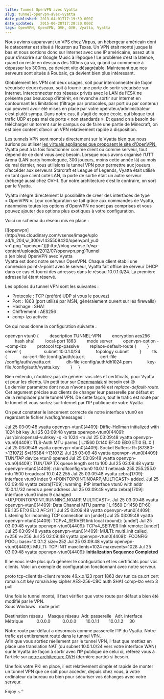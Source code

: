 ```yaml
---
title: Tunnel OpenVPN avec Vyatta
slug: tunnel-openvpn-avec-vyatta
date_published: 2013-04-01T17:19:39.000Z
date_updated:   2015-06-28T17:20:20.000Z
tags: OpenVPN, OpenVPN, OVH, OVH, Vyatta, Vyatta
---
```



Nous avions auparavant un VPS chez Virpus, un hébergeur américain dont le datacenter est situé à Houston au Texas. Un VPN était monté jusque là bas et nous sortions donc sur Internet avec une IP américaine, assez utile pour s’inscrire sur Google Music à l’époque ! Le problème c’est la latence, quand on reste en dessous des 100ms ça va, quand ça commence à dépasser les 300ms, ça devient vite désagréable. Maintenant que nos serveurs sont situés à Roubaix, ça devient bien plus intéressant.

Globalement les VPN ont deux usages, soit pour interconnecter de façon sécurisée deux réseaux, soit à fournir une porte de sortir sécurisée sur Internet. Interconnecter nos réseaux privés avec le LAN de l’ESX ne présente pas beaucoup d’intérêt, en revanche sortir sur Internet en contournant les limitations (filtrage par protocoles, par port ou par contenu) qui peuvent avoir été mises en place par votre opérateur/administrateur c’est plutôt sympa. Dans notre cas, il s’agit de notre école, qui bloque tout trafic UDP et pas mal de ports « non standards ». Et quand on a besoin de télécharger un torrent sur le campus ou de faire une partie de Minecraft, on est bien content d’avoir un VPN relativement rapide à disposition.

Les tunnels VPN sont montés directement sur le Vyatta bien que nous aurions pu utiliser [les virtuals appliances que proposent le site d’OpenVPN.](http://openvpn.net/index.php/access-server/download-openvpn-as-vm.html) Vyatta peut à la fois fonctionner comme client ou comme serveur, tout dépend de ce dont vous avez besoin. Lorsque nous avons organisé l’UTT Arena (LAN party homologuée, 300 joueurs, moins cette année là) au mois de mai dernier, nous utilisions le tunnel VPN pour permettre aux joueurs d’accéder aux serveurs Starcraft et League of Legends, Vyatta était utilisé en tant que client coté LAN, la porte de sortie était un autre serveur (hébergé aussi chez OVH). Sur notre architecture c’est le contraire, on sort par le Vyatta.

Vyatta intègre directement la possibilité de créer des interfaces de type « OpenVPN ». Leur configuration se fait grâce aux commandes de Vyatta, néanmoins toutes les options d’OpenVPN ne sont pas comprises et vous pouvez ajouter des options plus exotiques à votre configuration.

Voici un schéma du réseau mis en place :

<div class="wp-caption aligncenter" id="attachment_140" style="width: 310px">[![openvpn](http://res.cloudinary.com/vsense/image/upload/h_204,w_300/v1435508420/openvpn1_yu0vn1.png "openvpn")](http://blog.vsense.fr/wp-content/uploads/2012/07/openvpn.png)Tunnels (en bleu) OpenVPN avec Vyatta

</div>Vyatta est donc notre serveur OpenVPN. Chaque client établi une connexion point-à-point avec le serveur, Vyatta fait office de serveur DHCP dans ce cas et fourni des adresses dans le réseau 10.0.1.0/24. La première adresse lui étant réservé.

Les options du tunnel VPN sont les suivantes :

- Protocole : TCP (préféré UDP si vous le pouvez)
- Port : 1863 (port utilisé par MSN, généralement ouvert sur les firewalls)
- Hashage : SHA1
- Chiffrement : AES256
- comp-lzo activée

Ce qui nous donne la configuration suivante :

openvpn vtun0 {         description TUNNEL-VPN         encryption aes256         hash sha1         local-port 1863         mode server         openvpn-option --comp-lzo         protocol tcp-passive         replace-default-route {         }         server {                   subnet 10.0.1.0/24             topology subnet         }         tls {             ca-cert-file /config/auth/ca.crt             cert-file /config/auth/vyatta.crt             dh-file /config/auth/dh1024.pem             key-file /config/auth/vyatta.key         }     }

Bien entendu, n’oubliez pas de générer vos clés et certificats, pour Vyatta et pour les clients. Un petit tour sur [Openmaniak](http://openmaniak.com/openvpn_pki.php) si besoin est 😉  
 Le dernier paramètre dont nous n’avons pas parlé est *replace-default-route*. Cet argument précise aux clients de changer leur passerelle par défaut et de la remplacer par le tunnel VPN. De cette façon, tout le trafic est routé par le tunnel et vous sortez sur Internet par l’IP publique de votre Vyatta.

On peut constater le lancement correcte de notre interface vtun0 en regardant le fichier /var/log/messages :

Jul 25 03:09:48 vyatta openvpn-vtun0[4409]: Diffie-Hellman initialized with 1024 bit key Jul 25 03:09:48 vyatta openvpn-vtun0[4409]: /usr/bin/openssl-vulnkey -q -b 1024 -m <modulus omitted> Jul 25 03:09:48 vyatta openvpn-vtun0[4409]: TLS-Auth MTU parms [ L:1560 D:140 EF:40 EB:0 ET:0 EL:0 ] Jul 25 03:09:48 vyatta openvpn-vtun0[4409]: Socket Buffers: R=[87380->131072] S=[16384->131072] Jul 25 03:09:48 vyatta openvpn-vtun0[4409]: TUN/TAP device vtun0 opened Jul 25 03:09:48 vyatta openvpn-vtun0[4409]: TUN/TAP TX queue length set to 100 Jul 25 03:09:48 vyatta openvpn-vtun0[4409]: /sbin/ifconfig vtun0 10.0.1.1 netmask 255.255.255.0 mtu 1500 broadcast 10.0.42.255 Jul 25 03:09:48 vyatta zebra[1709]: interface vtun0 index 9 <POINTOPOINT,NOARP,MULTICAST> added. Jul 25 03:09:48 vyatta zebra[1709]: warning: PtP interface vtun0 with addr 10.0.1.1/32 needs a peer address Jul 25 03:09:48 vyatta zebra[1709]: interface vtun0 index 9 changed <UP,POINTOPOINT,RUNNING,NOARP,MULTICAST>. Jul 25 03:09:48 vyatta openvpn-vtun0[4409]: Data Channel MTU parms [ L:1560 D:1450 EF:60 EB:135 ET:0 EL:0 AF:3/1 ] Jul 25 03:09:48 vyatta openvpn-vtun0[4409]: Listening for incoming TCP connection on [undef] Jul 25 03:09:48 vyatta openvpn-vtun0[4409]: TCPv4_SERVER link local (bound): [undef] Jul 25 03:09:48 vyatta openvpn-vtun0[4409]: TCPv4_SERVER link remote: [undef] Jul 25 03:09:48 vyatta openvpn-vtun0[4409]: MULTI: multi_init called, r=256 v=256 Jul 25 03:09:48 vyatta openvpn-vtun0[4409]: IFCONFIG POOL: base=10.0.1.2 size=252 Jul 25 03:09:48 vyatta openvpn-vtun0[4409]: MULTI: TCP INIT maxclients=1024 maxevents=1028 Jul 25 03:09:48 vyatta openvpn-vtun0[4409]: **Initialization Sequence Completed**

Il ne vous reste plus qu’à générer le configuration et les certificats pour vos clients. Voici un exemple de configuration fonctionnant avec notre serveur.

proto tcp-client tls-client remote 46.x.x.123 rport 1863 dev tun ca ca.crt cert romain.crt key romain.key cipher AES-256-CBC auth SHA1 comp-lzo verb 3 pull

Une fois le tunnel monté, il faut vérifier que votre route par défaut a bien été modifié par le VPN.  
 Sous Windows : route print

Destination réseau    Masque réseau  Adr. passerelle   Adr. interface Métrique           0.0.0.0          0.0.0.0        10.0.1.1        10.0.1.2     30

Notre route par défaut a désormais comme passerelle l’IP du Vyatta. Notre trafic est entièrement routé dans le tunnel VPN.  
 Afin que vous sortiez réellement par le tunnel VPN, il faut que mettiez en place une translation NAT (du subnet 10.0.1.0/24 vers votre interface WAN) sur le Vyatta de façon à sortir avec l’IP publique de celui ci, référez vous à l’article sur [notre architecture OVH](http://blog.vsense.fr/architecture-ovh/ "Architecture OVH") (dernière partie) si besoin.

Une fois votre PKI en place, il est relativement simple et rapide de monter un tunnel VPN que ce soit pour accéder, depuis chez vous, à votre ordinateur du bureau ou bien pour sécuriser vos échanges avec votre serveur.

Enjoy ~.°



